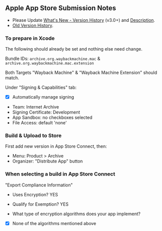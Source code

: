 ## Apple App Store Submission Notes

- Please Update [What's New - Version History](../changelog.md) (v3.0+) and [Description](../description.md).
- [Old Version History](changelog-safari.md).


### To prepare in Xcode

The following should already be set and nothing else need change.

Bundle IDs: `archive.org.waybackmachine.mac` & `archive.org.waybackmachine.mac.extension`

Both Targets "Wayback Machine" & "Wayback Machine Extension" should match.

Under "Signing & Capabilities" tab:

- [x] Automatically manage signing
- Team: Internet Archive
- Signing Certificate: Development
- App Sandbox: no checkboxes selected
- File Access: default 'none'


### Build & Upload to Store

First add new version in App Store Connect, then:

- Menu: Product > Archive
- Organizer: "Distribute App" button


### When selecting a build in App Store Connect

"Export Compliance Information"

- Uses Encryption? YES
- Qualify for Exemption? YES

- What type of encryption algorithms does your app implement?
- [x] None of the algorithms mentioned above

